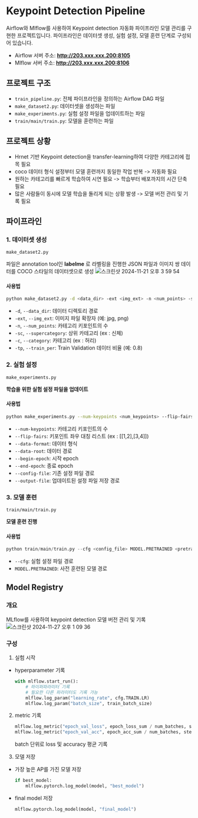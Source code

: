 # Keypoint Detection Pipeline

Airflow와 Mlflow를 사용하여 Keypoint detection 자동화 파이프라인 모델 관리를 구현한 프로젝트입니다. 파이프라인은 데이터셋 생성, 실험 설정, 모델 훈련 단계로 구성되어 있습니다.

- Airflow 서버 주소: **http://203.xxx.xxx.200:8105**
- Mlflow 서버 주소: **http://203.xxx.xxx.200:8106**

## 프로젝트 구조

- `train_pipeline.py`: 전체 파이프라인을 정의하는 Airflow DAG 파일
- `make_dataset2.py`: 데이터셋을 생성하는 파일
- `make_experiments.py`: 실험 설정 파일을 업데이트하는 파일
- `train/main/train.py`: 모델을 훈련하는 파일

## 프로젝트 상황
- Hrnet 기반 Keypoint detection을 transfer-learning하여 다양한 카테고리에 접목 필요
- coco 데이터 형식 설정부터 모델 훈련까지 동일한 작업 반복 -> 자동화 필요
- 원하는 카테고리를 빠르게 학습하여 시연 필요 -> 학습부터 배포까지의 시간 단축 필요
- 많은 사람들이 동시에 모델 학습을 돌리게 되는 상황 발생 -> 모델 버전 관리 및 기록 필요

## 파이프라인

### 1. 데이터셋 생성

`make_dataset2.py` 

파일은 annotation tool인 **labelme** 로 라벨링을 진행한 JSON 파일과 이미지 쌍 데이터를 COCO 스타일의 데이터셋으로 생성
![스크린샷 2024-11-21 오후 3 59 54](https://github.com/user-attachments/assets/6f6d529c-cc3d-495b-b3eb-fa2e6161c76f)

#### 사용법


```bash
python make_dataset2.py -d <data_dir> -ext <img_ext> -n <num_points> -sc <supercategory> -c <category> -tp <train_per>
```


- `-d`, `--data_dir`: 데이터 디렉토리 경로
- `-ext`, `--img_ext`: 이미지 파일 확장자 (예: jpg, png)
- `-n`, `--num_points`: 카테고리 키포인트의 수
- `-sc`, `--supercategory`: 상위 카테고리 (ex : 신체)
- `-c`, `--category`: 카테고리 (ex : 허리)
- `-tp`, `--train_per`: Train Validation 데이터 비율 (예: 0.8)



### 2. 실험 설정

`make_experiments.py`

**학습을 위한 실험 설정 파일을 업데이트**

#### 사용법

```bash
python make_experiments.py --num-keypoints <num_keypoints> --flip-fairs <flip_fairs> --data-format <data_format> --data-root <data_root> --begin-epoch <begin_epoch> --end-epoch <end_epoch> --config-file <config_file> --output-file <output_file>
```

- `--num-keypoints`: 카테고리 키포인트의 수
- `--flip-fairs`: 키포인트 좌우 대칭 리스트 (ex : [[1,2],[3,4]])
- `--data-format`: 데이터 형식
- `--data-root`: 데이터 경로
- `--begin-epoch`: 시작 epoch
- `--end-epoch`: 종료 epoch
- `--config-file`: 기존 설정 파일 경로
- `--output-file`: 업데이트된 설정 파일 저장 경로

### 3. 모델 훈련

`train/main/train.py` 

**모델 훈련 진행**

#### 사용법
```python
python train/main/train.py --cfg <config_file> MODEL.PRETRAINED <pretrained_model>
```

- `--cfg`: 실험 설정 파일 경로
- `MODEL.PRETRAINED`: 사전 훈련된 모델 경로

## Model Registry

### 개요

MLflow를 사용하여 keypoint detection 모델 버전 관리 및 기록
![스크린샷 2024-11-27 오후 1 09 36](https://github.com/user-attachments/assets/89ae7a2b-2454-4253-ae17-f3ad8ee98258)


### 구성

1. 실험 시작 
- hyperparameter 기록
    ```python
    with mlflow.start_run():
        # 하이퍼파라미터 기록
        # 필요한 다른 파라미터도 기록 가능
        mlflow.log_param("learning_rate", cfg.TRAIN.LR)
        mlflow.log_param("batch_size", train_batch_size)
    ```
2. metric 기록
    ```python
    mlflow.log_metric("epoch_val_loss", epoch_loss_sum / num_batches, step=epoch)
    mlflow.log_metric("epoch_val_acc", epoch_acc_sum / num_batches, step=epoch)
    ```
    batch 단위로 loss 및 accuracy 평균 기록
    
3. 모델 저장


-  가장 높은 AP를 가진 모델 저장
    ```python
    if best_model:
        mlflow.pytorch.log_model(model, "best_model")
    ```
- final model 저장
    ```python
    mlflow.pytorch.log_model(model, "final_model")
    ```
